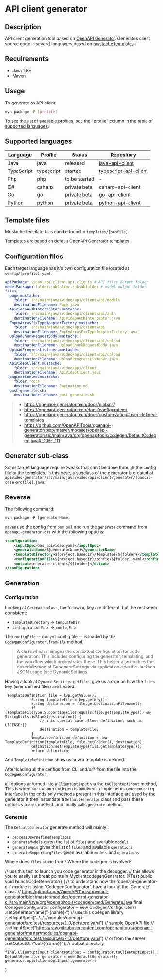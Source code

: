 # API client generator

## Description

API client generation tool based on [OpenAPI Generator](https://github.com/OpenAPITools/openapi-generator). Generates client source code in several languages based on [mustache templates](https://mustache.github.io/).

## Requirements

- Java 1.8+
- Maven

## Usage

To generate an API client:

```sh
mvn package -P [profile]
```

To see the list of available profiles, see the "profile" column in the table of [supported languages](#supported-languages). 

<a name="supported-languages"></a>
## Supported languages

| Language | Profile | Status | Repository |
| ------- | ------ | ---- | ---- |
| Java    |  java      | released | [java-api-client](https://github.com/apivideo/java-api-client) |
| TypeScript        | typescript        | started | [typescript-api-client](https://github.com/apivideo/typescript-api-client) |
| Php | php | to be started | - |
| C# | csharp | private beta | [csharp-api-client](https://github.com/apivideo/csharp-api-client) |
| Go | go | private beta |  [go-api-client](https://github.com/apivideo/go-api-client) |
| Python | python | private beta | [python-api-client](https://github.com/apivideo/python-api-client) |

## Template files

Mustache template files can be found in `templates/[profile]`.

Templates are based on default OpenAPI Generator [templates](https://github.com/OpenAPITools/openapi-generator/tree/master/modules/openapi-generator/src/main/resources).

## Configuration files  

Each target language has it's own configuration file located at `config/[profile].yaml`.

```yml
apiPackage: video.api.client.api.clients # API files output folder
modelPackage: folder.subfolder.subsubfolder # model output folder
files:
  page.mustache:
    folder: src/main/java/video/api/client/api/models
    destinationFilename: Page.java
  ApiVideoAuthInterceptor.mustache:
    folder: src/main/java/video/api/client/api/auth
    destinationFilename: ApiVideoAuthInterceptor.java
  EmptyArrayFixTypeAdapterFactory.mustache:
    folder: src/main/java/video/api/client/api
    destinationFilename: EmptyArrayFixTypeAdapterFactory.java
  UploadChunkRequestBody.mustache:
    folder: src/main/java/video/api/client/api/upload
    destinationFilename: UploadChunkRequestBody.java
  UploadProgressListener.mustache:
    folder: src/main/java/video/api/client/api/upload
    destinationFilename: UploadProgressListener.java
  ApiVideoClient.mustache:
    folder: src/main/java/video/api/client
    destinationFilename: ApiVideoClient.java
  pagination.md.mustache:
    folder: docs
    destinationFilename: Pagination.md
  post-generate.sh:
    destinationFilename: post-generate.sh
```

> - https://openapi-generator.tech/docs/globals/
> - https://openapi-generator.tech/docs/configuration/
> - https://openapi-generator.tech/docs/customization#user-defined-templates
> - https://github.com/OpenAPITools/openapi-generator/blob/master/modules/openapi-generator/src/main/java/org/openapitools/codegen/DefaultCodegen.java#L106-L111


## Generator sub-class

Some target language require tweaks that can't be done through the config file or the templates. In this case, a subclass of the generator is created at `apivideo-generator/src/main/java/video/api/client/generator/[pascal-case-profile].java`.  


## Reverse

The following command:
```
mvn package -P [generatorName]
```

`maven` use the config from `pom.xml` and run the `generate` command from `openapi-generator-cli` with the following options:
```xml
<configuration>
    <inputSpec>oas_apivideo.yaml</inputSpec>
    <generatorName>${generatorName}</generatorName>
    <templateDirectory>${project.basedir}/templates/${folder}</templateDirectory>
    <configurationFile>${project.basedir}/config/${folder}.yaml</configurationFile>
    <output>generated-clients/${folder}</output>
</configuration>
```

## Generation 

### Configuration

Looking at `Generate.class`, the following key are different, but the rest seem consistent:
- `templateDirectory` -> `templateDir`
- `configurationFile` -> `configFile`

The `configFile` -- our `yml` config file -- is loaded by the `CodegenConfigurator.fromFile` method.
> A class which manages the contextual configuration for code generation. 
> This includes configuring the generator, templating, and the workflow which orchestrates these. 
> This helper also enables the deserialization of GeneratorSettings via application-specific Jackson JSON usage (see DynamicSettings.
 
Having a look at `DynamicSettings.getFiles` give us a clue on how the `files` key (user defined files) are treated.
```
 TemplateDefinition file = kvp.getValue();
            String templateFile = kvp.getKey();
            String destination = file.getDestinationFilename();
            if (TemplateFileType.SupportingFiles.equals(file.getTemplateType()) && StringUtils.isBlank(destination)) {
                // this special case allows definitions such as LICENSE:{}
                destination = templateFile;
            }
            TemplateDefinition definition = new TemplateDefinition(templateFile, file.getFolder(), destination);
            definition.setTemplateType(file.getTemplateType());
            return definition;
```
And `TemplateDefinition` show us how a template is defined.


After loading all the configs from CLI and/or? from the file into the `CodegenConfigurator`,



all options ar turned into a `ClientOptInput` via the `toClientOptInput` method,
This is when our custom codegen is involved. It implements `CodegenConfig` interface
In the ends only methods present in this interface are used by the generatpr
it then instantiate a `DefaultGenerator` class and pass these options via `opts` method.
and finally calls `generate` method.

### Generate

The `DefaultGenerator` generate method will mainly :
- `processUserDefinedTemplates`
- `generateModels` given the list of `files` and available `models`
- `generateApis` given the list of `files` and available `operations`
- `generateSupportingFiles` given available `models` and `operations`

Where does `files` come from?
Where the codegen is involved?

// use this test to launch you code generator in the debugger.
// this allows you to easily set break points in MyclientcodegenGenerator.
@Test
public void launchCodeGenerator() {
// to understand how the 'openapi-generator-cli' module is using 'CodegenConfigurator', have a look at the 'Generate' class:
// https://github.com/OpenAPITools/openapi-generator/blob/master/modules/openapi-generator-cli/src/main/java/org/openapitools/codegen/cmd/Generate.java
final CodegenConfigurator configurator = new CodegenConfigurator()
.setGeneratorName("{{name}}") // use this codegen library
.setInputSpec("../../../modules/openapi-generator/src/test/resources/2_0/petstore.yaml") // sample OpenAPI file
// .setInputSpec("https://raw.githubusercontent.com/openapitools/openapi-generator/master/modules/openapi-generator/src/test/resources/2_0/petstore.yaml") // or from the server
.setOutputDir("out/{{name}}"); // output directory

    final ClientOptInput clientOptInput = configurator.toClientOptInput();
    DefaultGenerator generator = new DefaultGenerator();
    generator.opts(clientOptInput).generate();
}